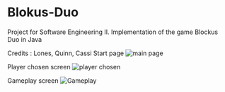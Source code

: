 # Blokus-Duo
Project for Software Engineering II. Implementation of the game Blockus Duo in Java

Credits : Lones, Quinn, Cassi
Start page
![main page](https://user-images.githubusercontent.com/71943993/174089214-149de69f-0d87-492a-baef-8669614e2b9b.png)

Player chosen screen
![player chosen](https://user-images.githubusercontent.com/71943993/174089328-56238acb-1a68-402c-95ec-aa6241678e9f.png)

Gameplay screen
![Gameplay](https://user-images.githubusercontent.com/71943993/174089614-77aa5174-7e21-44c5-914a-6aee566000b1.png)
